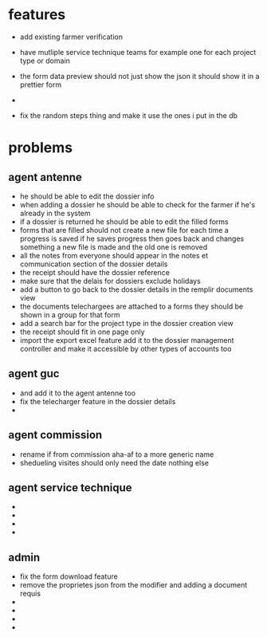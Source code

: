 # features 

- add existing farmer verification
- have mutliple service technique teams for example one for each project type or domain 
- the form data preview should not just show the json it should show it in a prettier form 
- 

- fix the random steps thing and make it use the ones i put in the db



# problems 
## agent antenne
- he should be able to edit the dossier info 
- when adding a dossier he should be able to check for the farmer if he's already in the system 
- if a dossier is returned he should be able to edit the filled forms 
- forms that are filled should not create a new file for each time a progress is saved if he saves progress then goes back and changes something a new file is made and the old one is removed 
- all the notes from everyone should appear in the notes et communication section of the dossier details 
- the receipt should have the dossier reference 
- make sure that the delais for dossiers exclude holidays 
- add a button to go back to the dossier details in the remplir documents view 
- the documents telechargees are attached to a forms they should be shown in a group for that form 
- add a search bar for the project type in the dossier creation view 
- the receipt should fit in one page only 
- import the export excel feature add it to the dossier management controller and make it accessible by other types of accounts too 
## agent guc 
-  and add it to the agent antenne too 
- fix the telecharger feature in the dossier details 
- 
## agent commission 
- rename if from commission aha-af to a more generic name 
- shedueling visites should only need the date nothing else 
## agent service technique 
- 
- 
- 
- 
## admin
- fix the form download feature 
- remove the proprietes json from the modifier and adding a document requis 
- 
- 
- 
- 

